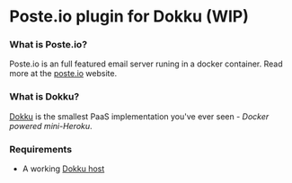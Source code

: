 # Poste.io plugin for Dokku (WIP)

### What is Poste.io?

Poste.io is an full featured email server runing in a docker container. Read more at the [poste.io](https://poste.io/) website.

### What is Dokku?

[Dokku](http://dokku.viewdocs.io/dokku/) is the smallest PaaS implementation
you've ever seen - _Docker powered mini-Heroku_.

### Requirements
* A working [Dokku host](http://dokku.viewdocs.io/dokku/getting-started/installation/)
